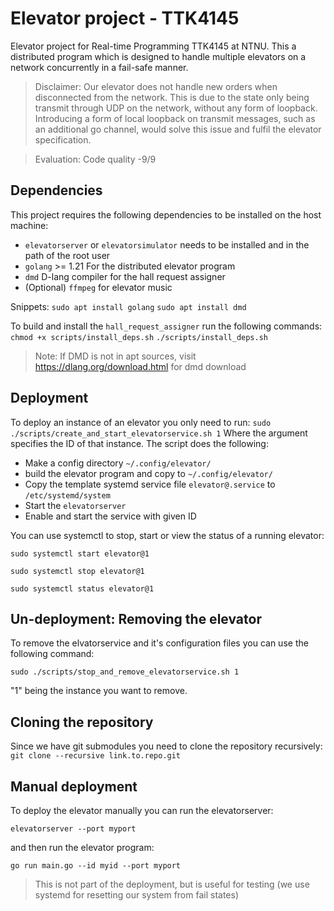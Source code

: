 # Elevator project - TTK4145

Elevator project for Real-time Programming TTK4145 at NTNU. This a distributed program which is designed to handle multiple elevators on a network concurrently in a fail-safe manner. 

> Disclaimer: Our elevator does not handle new orders when disconnected from the network. This is due to the state only being transmit through UDP on the network, without any form of loopback. Introducing a form of local loopback on transmit messages, such as an additional go channel, would solve this issue and fulfil the elevator specification.

> Evaluation: Code quality -9/9

## Dependencies

This project requires the following dependencies to be installed on the host machine:
- `elevatorserver` or `elevatorsimulator` needs to be installed and in the path of the root user
- `golang` >= 1.21 For the distributed elevator program
- `dmd` D-lang compiler for the hall request assigner
- (Optional) `ffmpeg` for elevator music

Snippets:
`sudo apt install golang`
`sudo apt install dmd`

To build and install the `hall_request_assigner` run the following commands:
`chmod +x scripts/install_deps.sh`
`./scripts/install_deps.sh`


> Note: If DMD is not in apt sources, visit https://dlang.org/download.html for dmd download

## Deployment

To deploy an instance of an elevator you only need to run:
`sudo ./scripts/create_and_start_elevatorservice.sh 1`
Where the argument specifies the ID of that instance. The script does the following:
- Make a config directory `~/.config/elevator/`
- build the elevator program and copy to `~/.config/elevator/`
- Copy the template systemd service file `elevator@.service` to `/etc/systemd/system`
- Start the `elevatorserver`
- Enable and start the service with given ID 

You can use systemctl to stop, start or view the status of a running elevator:

`sudo systemctl start elevator@1`

`sudo systemctl stop elevator@1`

`sudo systemctl status elevator@1`

## Un-deployment: Removing the elevator
To remove the elvatorservice and it's configuration files you can use the following command:

`sudo ./scripts/stop_and_remove_elevatorservice.sh 1`

"1" being the instance you want to remove. 

## Cloning the repository
Since we have git submodules you need to clone the repository recursively:
`git clone --recursive link.to.repo.git `

## Manual deployment

To deploy the elevator manually you can run the elevatorserver:

`elevatorserver --port myport`

and then run the elevator program:

`go run main.go --id myid --port myport`

> This is not part of the deployment, but is useful for testing (we use systemd for resetting our system from fail states)
